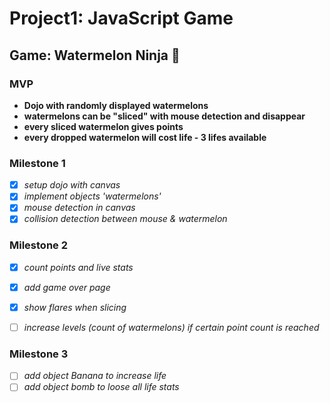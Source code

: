 # Project1: JavaScript Game

## Game: Watermelon Ninja :watermelon:

### MVP
- **Dojo with randomly displayed watermelons**
- **watermelons can be "sliced" with mouse detection and disappear**
- **every sliced watermelon gives points**
- **every dropped watermelon will cost life - 3 lifes available**

### Milestone 1
- [x] *setup dojo with canvas*
- [x] *implement objects 'watermelons'*
- [x] *mouse detection in canvas*
- [x] *collision detection between mouse & watermelon*

### Milestone 2
- [x] *count points and live stats*
- [x] *add game over page*
- [x] *show flares when slicing*
- [ ] *increase levels (count of watermelons) if certain point count is reached*


### Milestone 3
- [ ] *add object Banana to increase life*
- [ ] *add object bomb to loose all life stats*